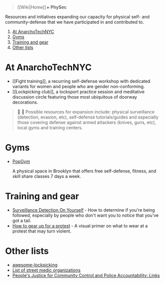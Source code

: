 > [[Wiki|Home]] ▸ **PhySec**

Resources and initiatives expanding our capacity for physical self- and community-defense that we have participated in and contributed to.

1. [At AnarchoTechNYC](#at-anarchotechnyc)
1. [Gyms](#gyms)
1. [Training and gear](#training-and-gear)
1. [Other lists](#other-lists)

# At AnarchoTechNYC

* [[Fight training]], a recurring self-defense workshop with dedicated variants for women and people who are gender non-conforming.
* [[Lockpicking club]], a locksport practice session and meditative discussion circle featuring those most ubiquitous of doorway decorations.

> 🚧 📝 Possible resources for expansion include: physical surveillance (detection, evasion, etc), self-defense tutorials/guides and especially those covering defense against armed attackers (knives, guns, etc), local gyms and training centers.

# Gyms

* [PopGym](https://popgym.org/)

  A physical space in Brooklyn that offers free self-defense, fitness, and skill share classes 7 days a week.

# Training and gear

* [Surveillance Detection On Yourself](https://protectioncircle.org/2016/05/25/surveillance-detection-on-yourself/) - How to determine if you're being followed, especially by people who don't want you to notice that you've got a tail.
* [How to gear up for a protest](http://www.hopesandfears.com/hopes/city/how-to-gear-up/216551-what-to-wear-protest) - A visual primer on what to wear at a protest that may turn violent.

# Other lists

* [awesome-lockpicking](https://github.com/meitar/awesome-lockpicking)
* [List of street medic organizations](https://medic.wikia.com/wiki/List_of_street_medic_organizations)
* [People's Justice for Community Control and Police Accountability: Links](http://peoplesjustice.org/tools/links)